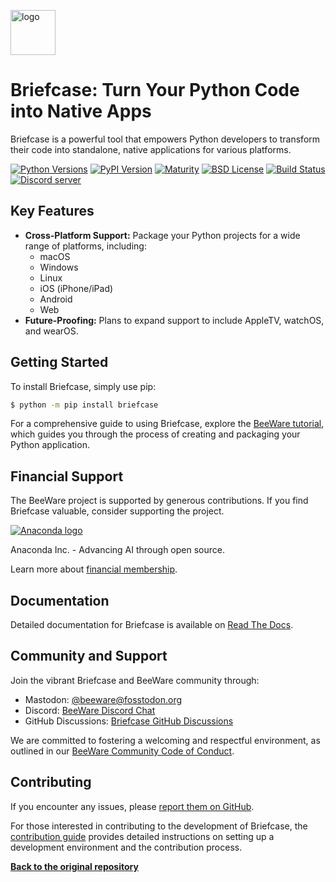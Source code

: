 [<img src="https://beeware.org/project/briefcase/briefcase.png" width="72" alt="logo" />](https://beeware.org/briefcase)

# Briefcase: Turn Your Python Code into Native Apps

Briefcase is a powerful tool that empowers Python developers to transform their code into standalone, native applications for various platforms.  

[![Python Versions](https://img.shields.io/pypi/pyversions/briefcase.svg)](https://pypi.python.org/pypi/briefcase)
[![PyPI Version](https://img.shields.io/pypi/v/briefcase.svg)](https://pypi.python.org/pypi/briefcase)
[![Maturity](https://img.shields.io/pypi/status/briefcase.svg)](https://pypi.python.org/pypi/briefcase)
[![BSD License](https://img.shields.io/pypi/l/briefcase.svg)](https://github.com/beeware/briefcase/blob/main/LICENSE)
[![Build Status](https://github.com/beeware/briefcase/workflows/CI/badge.svg?branch=main)](https://github.com/beeware/briefcase/actions)
[![Discord server](https://img.shields.io/discord/836455665257021440?label=Discord%20Chat&logo=discord&style=plastic)](https://beeware.org/bee/chat/)

## Key Features

*   **Cross-Platform Support:** Package your Python projects for a wide range of platforms, including:
    *   macOS
    *   Windows
    *   Linux
    *   iOS (iPhone/iPad)
    *   Android
    *   Web
*   **Future-Proofing:**  Plans to expand support to include AppleTV, watchOS, and wearOS.

## Getting Started

To install Briefcase, simply use pip:

```bash
$ python -m pip install briefcase
```

For a comprehensive guide to using Briefcase, explore the [BeeWare tutorial](https://docs.beeware.org), which guides you through the process of creating and packaging your Python application.

## Financial Support

The BeeWare project is supported by generous contributions. If you find Briefcase valuable, consider supporting the project.

[![Anaconda logo](https://beeware.org/community/members/anaconda/anaconda-large.png)](https://anaconda.com/)

Anaconda Inc. - Advancing AI through open source.

Learn more about [financial membership](https://beeware.org/community/members/).

## Documentation

Detailed documentation for Briefcase is available on [Read The Docs](https://briefcase.readthedocs.io).

## Community and Support

Join the vibrant Briefcase and BeeWare community through:

*   Mastodon: [@beeware@fosstodon.org](https://fosstodon.org/@beeware)
*   Discord: [BeeWare Discord Chat](https://beeware.org/bee/chat/)
*   GitHub Discussions: [Briefcase GitHub Discussions](https://github.com/beeware/briefcase/discussions)

We are committed to fostering a welcoming and respectful environment, as outlined in our [BeeWare Community Code of Conduct](https://beeware.org/community/behavior/).

## Contributing

If you encounter any issues, please [report them on GitHub](https://github.com/beeware/briefcase/issues).

For those interested in contributing to the development of Briefcase, the [contribution guide](https://briefcase.readthedocs.io/en/latest/how_to/contribute/index.html) provides detailed instructions on setting up a development environment and the contribution process.

[**Back to the original repository**](https://github.com/beeware/briefcase)